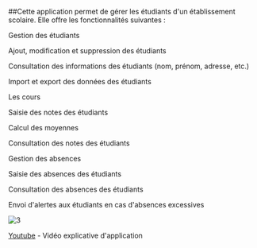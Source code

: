 ##Cette application permet de gérer les étudiants d'un établissement scolaire. Elle offre les fonctionnalités suivantes :

Gestion des étudiants

Ajout, modification et suppression des étudiants

Consultation des informations des étudiants (nom, prénom, adresse, etc.)

Import et export des données des étudiants

Les cours

Saisie des notes des étudiants

Calcul des moyennes

Consultation des notes des étudiants

Gestion des absences

Saisie des absences des étudiants

Consultation des absences des étudiants

Envoi d'alertes aux étudiants en cas d'absences excessives

![3](https://github.com/ELkhabliOmar/gestionDesEtudiants/assets/143323403/41586c18-4b8c-4c79-83cc-0b19b46d6695)

[Youtube](https://www.youtube.com/watch?v=gABRP6nKi1U&t=3s) - Vidéo explicative d'application


